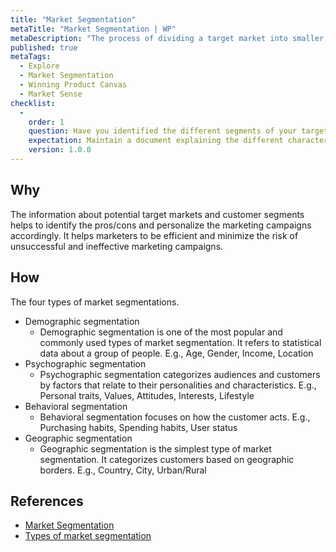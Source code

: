 ```yaml
---
title: "Market Segmentation"
metaTitle: "Market Segmentation | WP"
metaDescription: "The process of dividing a target market into smaller, more defined categories. It segments customers and audiences into groups that share similar characteristics, such as demographics, interests, needs, or location."
published: true
metaTags:
  - Explore
  - Market Segmentation
  - Winning Product Canvas
  - Market Sense
checklist: 
  -
    order: 1
    question: Have you identified the different segments of your target market?
    expectation: Maintain a document explaining the different characteristics of each market segment.
    version: 1.0.0
---
```


## Why
The information about potential target markets and customer segments helps to identify the pros/cons and personalize the marketing campaigns accordingly. It helps marketers to be efficient and minimize the risk of unsuccessful and ineffective marketing campaigns. 

## How
The four types of market segmentations.
- Demographic segmentation
  - Demographic segmentation is one of the most popular and commonly used types of market segmentation. It refers to statistical data about a group of people. E.g., Age, Gender, Income, Location
- Psychographic segmentation
  - Psychographic segmentation categorizes audiences and customers by factors that relate to their personalities and characteristics. E.g., Personal traits, Values, Attitudes, Interests, Lifestyle
- Behavioral segmentation
  - Behavioral segmentation focuses on how the customer acts. E.g., Purchasing habits, Spending habits, User status
- Geographic segmentation
  - Geographic segmentation is the simplest type of market segmentation. It categorizes customers based on geographic borders. E.g., Country, City, Urban/Rural

## References

- [Market Segmentation](https://trackmaven.com/marketing-dictionary/market-segmentation/)
- [Types of market segmentation](https://blog.alexa.com/types-of-market-segmentation/)
